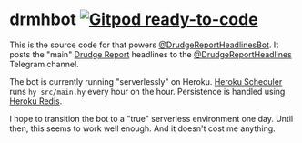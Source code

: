 # drmhbot [![Gitpod ready-to-code](https://img.shields.io/badge/Gitpod-ready--to--code-908a85?logo=gitpod)](https://gitpod.io/#https://github.com/heyajulia/drmhbot)

This is the source code for that powers [@DrudgeReportHeadlinesBot][bot]. It
posts the "main" [Drudge Report][drudge] headlines to the
[@DrudgeReportHeadlines][channel] Telegram channel.

The bot is currently running "serverlessly" on Heroku.
[Heroku Scheduler][scheduler] runs `hy src/main.hy` every hour on the hour.
Persistence is handled using [Heroku Redis][redis].

I hope to transition the bot to a "true" serverless environment one day.
Until then, this seems to work well enough. And it doesn't cost me anything.

[bot]: https://t.me/DrudgeReportHeadlinesBot
[drudge]: https://drudgereport.com
[channel]: https://t.me/s/DrudgeReportHeadlines
[scheduler]: https://elements.heroku.com/addons/scheduler
[redis]: https://elements.heroku.com/addons/heroku-redis
